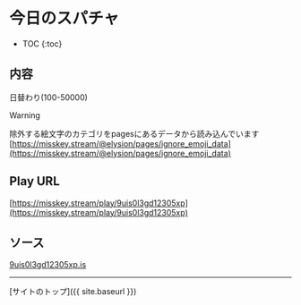 # 今日のスパチャ

* TOC
{:toc}

## 内容
日替わり(100-50000)

> [!WARNING]
> 除外する絵文字のカテゴリをpagesにあるデータから読み込んでいます
> [https://misskey.stream/@elysion/pages/ignore_emoji_data](https://misskey.stream/@elysion/pages/ignore_emoji_data)


## Play URL

[https://misskey.stream/play/9uis0l3gd12305xp](https://misskey.stream/play/9uis0l3gd12305xp)

## ソース

[9uis0l3gd12305xp.is](https://github.com/elysion-pre/MisskeyPlay/blob/main/src/stream/9uis0l3gd12305xp.is)

----

[サイトのトップ]({{ site.baseurl }})
